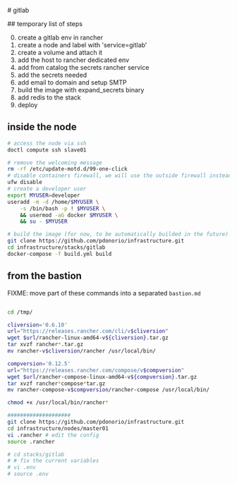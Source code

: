 
# gitlab

## temporary list of steps

0. create a gitlab env in rancher
1. create a node and label with 'service=gitlab'
2. create a volume and attach it 
3. add the host to rancher dedicated env
4. add from catalog the secrets rancher service
5. add the secrets needed 
6. add email to domain and setup SMTP
7. build the image with expand_secrets binary
8. add redis to the stack
9. deploy


## inside the node

```bash
# access the node via ssh
doctl compute ssh slave01

# remove the welcoming message
rm -rf /etc/update-motd.d/99-one-click
# disable containers firewall, we will use the outside firewall instead
ufw disable
# create a developer user
export MYUSER=developer
useradd -m -d /home/$MYUSER \
    -s /bin/bash -p ! $MYUSER \
    && usermod -aG docker $MYUSER \
    && su - $MYUSER

# build the image (for now, to be automatically builded in the future)
git clone https://github.com/pdonorio/infrastructure.git
cd infrastructure/stacks/gitlab
docker-compose -f build.yml build

```

## from the bastion

FIXME: move part of these commands into a separated `bastion.md`

```bash

cd /tmp/

cliversion='0.6.10'
url="https://releases.rancher.com/cli/v$cliversion"
wget $url/rancher-linux-amd64-v${cliversion}.tar.gz
tar xvzf rancher*.tar.gz
mv rancher-v$cliversion/rancher /usr/local/bin/

compversion='0.12.5'
url="https://releases.rancher.com/compose/v$compversion"
wget $url/rancher-compose-linux-amd64-v${compversion}.tar.gz
tar xvzf rancher*compose*tar.gz
mv rancher-compose-v$compversion/rancher-compose /usr/local/bin/

chmod +x /usr/local/bin/rancher*

####################
git clone https://github.com/pdonorio/infrastructure.git
cd infrastructure/nodes/master01
vi .rancher # edit the config
source .rancher

# cd stacks/gitlab
# # fix the current variables
# vi .env
# source .env

```
